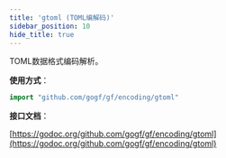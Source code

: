 ```yaml
---
title: 'gtoml (TOML编解码)'
sidebar_position: 10
hide_title: true
---
```


TOML数据格式编码解析。

**使用方式**：

```go
import "github.com/gogf/gf/encoding/gtoml"

```

**接口文档**：

[https://godoc.org/github.com/gogf/gf/encoding/gtoml](https://godoc.org/github.com/gogf/gf/encoding/gtoml)